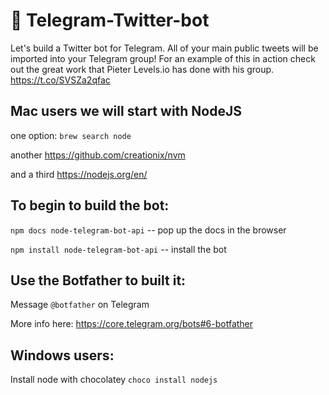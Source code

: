 # 🤖 Telegram-Twitter-bot

Let's build a Twitter bot for Telegram.  All of your main public tweets will be imported into your Telegram group! For an example of this in action check out the great work that Pieter Levels.io has done with his group. https://t.co/SVSZa2qfac


## Mac users we will start with NodeJS

one option: `brew search node`

another https://github.com/creationix/nvm

and a third https://nodejs.org/en/


## To begin to build the bot:

`npm docs node-telegram-bot-api` -- pop up the docs in the browser

`npm install node-telegram-bot-api` -- install the bot




## Use the Botfather to built it:

Message `@botfather` on Telegram

More info here: https://core.telegram.org/bots#6-botfather



## Windows users:
Install node with chocolatey `choco install nodejs`


